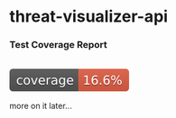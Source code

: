 # threat-visualizer-api


### Test Coverage Report

</br>![Coverage](.github/badges/jacoco.svg)


more on it later...
